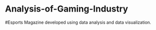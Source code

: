 # Analysis-of-Gaming-Industry
#Esports Magazine developed using data analysis and data visualization.
